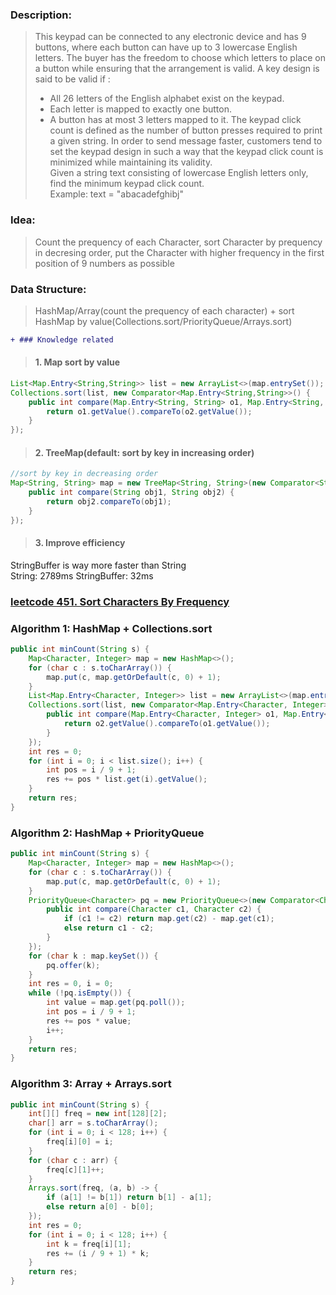 ### Description:
>This keypad can be connected to any electronic device and has 9 buttons, where each button can have up to 3 lowercase English letters. The buyer has the freedom to choose which letters to place on a button while ensuring that the arrangement is valid. A key design is said to be valid if :  
>- All 26 letters of the English alphabet exist on the keypad.
>- Each letter is mapped to exactly one button.
>- A button has at most 3 letters mapped to it.
>The keypad click count is defined as the number of button presses required to print a given string. In order to send message faster, customers tend to set the keypad design in such a way that the keypad click count is minimized while maintaining its validity.  
Given a string text consisting of lowercase English letters only, find the minimum keypad click count.  
Example: text = "abacadefghibj"

### Idea: 
>Count the prequency of each Character, sort Character by prequency in decresing order, put the Character with higher frequency in the first position of 9 numbers as possible

### Data Structure: 
>HashMap/Array(count the prequency of each character) + sort HashMap by value(Collections.sort/PriorityQueue/Arrays.sort)

```diff
+ ### Knowledge related
```
>#### 1. Map sort by value
```java
List<Map.Entry<String,String>> list = new ArrayList<>(map.entrySet());  
Collections.sort(list, new Comparator<Map.Entry<String,String>>() {  
    public int compare(Map.Entry<String, String> o1, Map.Entry<String, String> o2) {  
        return o1.getValue().compareTo(o2.getValue());  
    }   
});  
```
>#### 2. TreeMap(default: sort by key in increasing order)  
```java
//sort by key in decreasing order  
Map<String, String> map = new TreeMap<String, String>(new Comparator<String>() {  
    public int compare(String obj1, String obj2) {  
        return obj2.compareTo(obj1);  
    }  
});  
```
>#### 3. Improve efficiency
StringBuffer is way more faster than String  
String: 2789ms  StringBuffer: 32ms

### [leetcode 451. Sort Characters By Frequency](https://leetcode.com/problems/sort-characters-by-frequency/)

### Algorithm 1: HashMap + Collections.sort
```java
public int minCount(String s) {  
    Map<Character, Integer> map = new HashMap<>();  
    for (char c : s.toCharArray()) {  
        map.put(c, map.getOrDefault(c, 0) + 1);  
    }  
    List<Map.Entry<Character, Integer>> list = new ArrayList<>(map.entrySet());  
    Collections.sort(list, new Comparator<Map.Entry<Character, Integer>>() {  
        public int compare(Map.Entry<Character, Integer> o1, Map.Entry<Character, Integer> o2) {  
            return o2.getValue().compareTo(o1.getValue());  
        }  
    });  
    int res = 0;  
    for (int i = 0; i < list.size(); i++) {  
        int pos = i / 9 + 1;  
        res += pos * list.get(i).getValue();  
    }  
    return res;  
}
```
### Algorithm 2: HashMap + PriorityQueue
```java
public int minCount(String s) {  
    Map<Character, Integer> map = new HashMap<>();  
    for (char c : s.toCharArray()) {  
        map.put(c, map.getOrDefault(c, 0) + 1);  
    }  
    PriorityQueue<Character> pq = new PriorityQueue<>(new Comparator<Character>() {  
        public int compare(Character c1, Character c2) {  
            if (c1 != c2) return map.get(c2) - map.get(c1);  
            else return c1 - c2;  
        }  
    });  
    for (char k : map.keySet()) {  
        pq.offer(k);  
    }  
    int res = 0, i = 0;  
    while (!pq.isEmpty()) {  
        int value = map.get(pq.poll());  
        int pos = i / 9 + 1;  
        res += pos * value;  
        i++;  
    }  
    return res;  
}  
```
### Algorithm 3: Array + Arrays.sort
```java
public int minCount(String s) {
    int[][] freq = new int[128][2];
    char[] arr = s.toCharArray();
    for (int i = 0; i < 128; i++) {
        freq[i][0] = i;
    }
    for (char c : arr) {
        freq[c][1]++;
    }
    Arrays.sort(freq, (a, b) -> {
        if (a[1] != b[1]) return b[1] - a[1];
        else return a[0] - b[0];
    });
    int res = 0;                       
    for (int i = 0; i < 128; i++) {    
        int k = freq[i][1];            
        res += (i / 9 + 1) * k;        
    }
    return res;
}
```